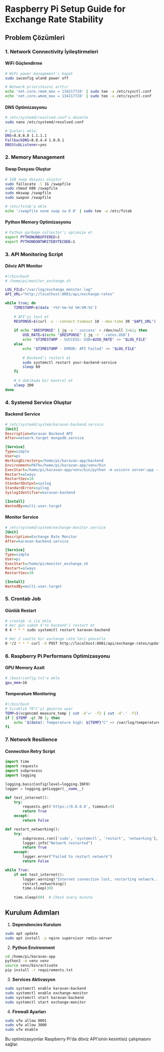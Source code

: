 # Raspberry Pi Setup Guide for Exchange Rate Stability

## Problem Çözümleri

### 1. Network Connectivity İyileştirmeleri

#### WiFi Güçlendirme
```bash
# WiFi power management'ı kapat
sudo iwconfig wlan0 power off

# Network prioritesini arttır
echo 'net.core.rmem_max = 134217728' | sudo tee -a /etc/sysctl.conf
echo 'net.core.wmem_max = 134217728' | sudo tee -a /etc/sysctl.conf
```

#### DNS Optimizasyonu
```bash
# /etc/systemd/resolved.conf'u düzenle
sudo nano /etc/systemd/resolved.conf

# Şunları ekle:
DNS=8.8.8.8 1.1.1.1
FallbackDNS=8.8.4.4 1.0.0.1
DNSStubListener=yes
```

### 2. Memory Management

#### Swap Dosyası Oluştur
```bash
# 1GB swap dosyası oluştur
sudo fallocate -l 1G /swapfile
sudo chmod 600 /swapfile
sudo mkswap /swapfile
sudo swapon /swapfile

# /etc/fstab'a ekle
echo '/swapfile none swap sw 0 0' | sudo tee -a /etc/fstab
```

#### Python Memory Optimizasyonu
```bash
# Python garbage collector'ı optimize et
export PYTHONUNBUFFERED=1
export PYTHONDONTWRITEBYTECODE=1
```

### 3. API Monitoring Script

#### Döviz API Monitor
```bash
#!/bin/bash
# /home/pi/monitor_exchange.sh

LOG_FILE="/var/log/exchange_monitor.log"
API_URL="http://localhost:8001/api/exchange-rates"

while true; do
    TIMESTAMP=$(date '+%Y-%m-%d %H:%M:%S')
    
    # API'yi test et
    RESPONSE=$(curl -s --connect-timeout 10 --max-time 30 "$API_URL")
    
    if echo "$RESPONSE" | jq -e '.success' > /dev/null 2>&1; then
        USD_RATE=$(echo "$RESPONSE" | jq -r '.rates.USD')
        echo "$TIMESTAMP - SUCCESS: USD=$USD_RATE" >> "$LOG_FILE"
    else
        echo "$TIMESTAMP - ERROR: API Failed" >> "$LOG_FILE"
        
        # Backend'i restart et
        sudo systemctl restart your-backend-service
        sleep 60
    fi
    
    # 5 dakikada bir kontrol et
    sleep 300
done
```

### 4. Systemd Service Oluştur

#### Backend Service
```ini
# /etc/systemd/system/karavan-backend.service
[Unit]
Description=Karavan Backend API
After=network.target mongodb.service

[Service]
Type=simple
User=pi
WorkingDirectory=/home/pi/karavan-app/backend
Environment=PATH=/home/pi/karavan-app/venv/bin
ExecStart=/home/pi/karavan-app/venv/bin/python -m uvicorn server:app --host 0.0.0.0 --port 8001
Restart=always
RestartSec=10
StandardOutput=syslog
StandardError=syslog
SyslogIdentifier=karavan-backend

[Install]
WantedBy=multi-user.target
```

#### Monitor Service
```ini
# /etc/systemd/system/exchange-monitor.service
[Unit]
Description=Exchange Rate Monitor
After=karavan-backend.service

[Service]
Type=simple
User=pi
ExecStart=/home/pi/monitor_exchange.sh
Restart=always
RestartSec=30

[Install]
WantedBy=multi-user.target
```

### 5. Crontab Job

#### Günlük Restart
```bash
# crontab -e ile ekle
# Her gün sabah 4'te backend'i restart et
0 4 * * * sudo systemctl restart karavan-backend

# Her 2 saatte bir exchange rate'leri güncelle
0 */2 * * * curl -X POST http://localhost:8001/api/exchange-rates/update
```

### 6. Raspberry Pi Performans Optimizasyonu

#### GPU Memory Azalt
```bash
# /boot/config.txt'e ekle
gpu_mem=16
```

#### Temperature Monitoring
```bash
#!/bin/bash
# Sıcaklık 70°C'yi geçerse uyar
TEMP=$(vcgencmd measure_temp | cut -d'=' -f2 | cut -d'.' -f1)
if [ $TEMP -gt 70 ]; then
    echo "$(date): Temperature high: ${TEMP}°C" >> /var/log/temperature.log
fi
```

### 7. Network Resilience

#### Connection Retry Script
```python
import time
import requests
import subprocess
import logging

logging.basicConfig(level=logging.INFO)
logger = logging.getLogger(__name__)

def test_internet():
    try:
        requests.get('https://8.8.8.8', timeout=5)
        return True
    except:
        return False

def restart_networking():
    try:
        subprocess.run(['sudo', 'systemctl', 'restart', 'networking'], check=True)
        logger.info("Network restarted")
        return True
    except:
        logger.error("Failed to restart network")
        return False

while True:
    if not test_internet():
        logger.warning("Internet connection lost, restarting network...")
        restart_networking()
        time.sleep(30)
    
    time.sleep(60)  # Check every minute
```

## Kurulum Adımları

1. **Dependencies Kurulum**
```bash
sudo apt update
sudo apt install -y nginx supervisor redis-server
```

2. **Python Environment**
```bash
cd /home/pi/karavan-app
python3 -m venv venv
source venv/bin/activate
pip install -r requirements.txt
```

3. **Services Aktivasyon**
```bash
sudo systemctl enable karavan-backend
sudo systemctl enable exchange-monitor
sudo systemctl start karavan-backend
sudo systemctl start exchange-monitor
```

4. **Firewall Ayarları**
```bash
sudo ufw allow 8001
sudo ufw allow 3000
sudo ufw enable
```

Bu optimizasyonlar Raspberry Pi'da döviz API'sinin kesintisiz çalışmasını sağlar.